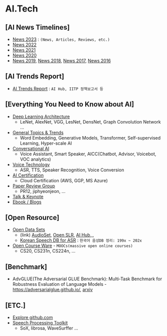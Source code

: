 # AI.Tech 
[AI News Timelines]
--- 
* [News 2023](./news/NewsTimeline2023.md) : `(News, Articles, Reviews, etc.)`
* [News 2022](./news/NewsTimeline2022.md) 
* [News 2021](./news/NewsTimeline2021.md) 
* [News 2020](./docs/NewsTimeline2020.md)
* [News 2019](./docs/NewsTimeline2019.md), [News 2018](./docs/NewsTimeline2018.md), [News 2017](./docs/NewsTimeline2017.md), [News 2016](NewsTimeline2016.md)


[AI Trends Report]
---
* [AI Trends Report](./docs/TrendsReport.md) : `AI Hub, IITP 정책보고서 등` 

[Everything You Need to Know about AI] 
---
* [Deep Learning Architecture](./docs/DLArchitectures.md)
  * LeNet, AlexNet, VGG, LesNet, DensNet, Graph Convolution Network ... 
* [General Topics & Trends](./docs/TrendsTopics.md)
  * Word Embedding, Generative Models, Transformer, Self-supervised Learning, Hyper-scale AI
* [Conversational AI](./docs/ConvAI.md)
  * Voice Assistant, Smart Speaker, AICC(Chatbot, Advisor, Voicebot, VOC analytics)
* [Voice Technology](./docs/VoiceTechTopics.md)
  * ASR, TTS, Speaker Recognition, Voice Conversion  
* [AI Certification](./docs/CertiAI.md)
  * Cloud Certification (AWS, GGP, MS Azure) 
* [Paper Review Group](./docs/ReviewGroup.md)
  * PR12, jiphyeonjeon, ... 
* [Talk & Keynote](./docs/TechTalk.md)
* [Ebook / Blogs](./docs/OpenCourseBook.md) 

[Open Resource]
---
* [Open Data Sets](./docs/Datasets.md)
  * (link) [AudioSet](https://research.google.com/audioset/), [Open SLR](https://openslr.org/), [AI Hub](https://aihub.or.kr/),,, 
  * [Korean Speech DB for ASR](./docs/KoSpeechDB.md) : `한국어 음성DB 정리: 199x ~ 202x`  
* [Open Course Ware](./docs/OCW.md) - `MOOCs(massive open online courses)`
  * CS20, CS231n, CS224n, ... 
 
[Benchmark]
---
* AdvGLUE(The Adversarial GLUE Benchmark): Multi-Task Benchmark for Robustness Evaluation of Language Models - https://adversarialglue.github.io/, [arxiv](https://arxiv.org/abs/2111.02840)

[ETC.]
---
* [Explore github.com](./docs/git_collection.md)
* [Speech Processing Toolkit](./docs/SpeechProcToolkit.md)
  - SoX, librosa, WaveSurffer ...  


